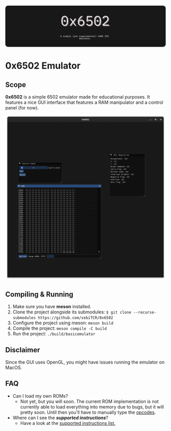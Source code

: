 ![0x6502](./.github/assets/banner.png)
# 0x6502 Emulator
## Scope
**0x6502** is a simple 6502 emulator made for educational purposes. It features a nice GUI interface that features a RAM manipulator and a control panel (for now).

![0x6502](./.github/assets/GUI.png)


## Compiling & Running
1. Make sure you have **meson** installed.
2. Clone the project alongside its submodules: ```$ git clone --recurse-submodules https://github.com/sebiTCR/0x6502```
3. Configure the project using meson: ```meson build```
4. Compile the project: ```meson compile -C build```
5. Run the project: ```./build/basicemulator```

## Disclaimer
Since the GUI uses OpenGL, you might have issues running the emulator on MacOS. 

## FAQ
  - Can I load my own ROMs?
    - Not yet, but you will soon. The current ROM implementation is not currently able to load everything into memory due to bugs, but it will pretty soon. Until then you'll have to manually type the [opcodes](http://www.6502.org/users/obelisk/6502/instructions.html).
  - Where can I see the ***supported instructions***?
    - Have a look at the [supported instructions list.](./docs/InstructionsSupport.md) 
  
